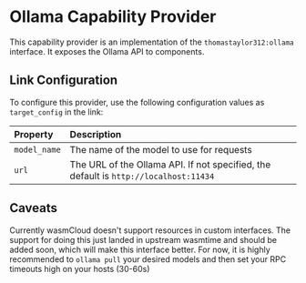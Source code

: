 # Ollama Capability Provider

This capability provider is an implementation of the `thomastaylor312:ollama` interface. It exposes the Ollama API to components.

## Link Configuration

To configure this provider, use the following configuration values as `target_config` in the link:

| Property     | Description                                                                          |
| :----------- | :----------------------------------------------------------------------------------- |
| `model_name` | The name of the model to use for requests                                            |
| `url`        | The URL of the Ollama API. If not specified, the default is `http://localhost:11434` |

## Caveats

Currently wasmCloud doesn't support resources in custom interfaces. The support for doing this just landed in upstream wasmtime and should be added soon, which will make this interface better. For now, it is highly recommended to `ollama pull` your desired models and then set your RPC timeouts high on your hosts (30-60s)
